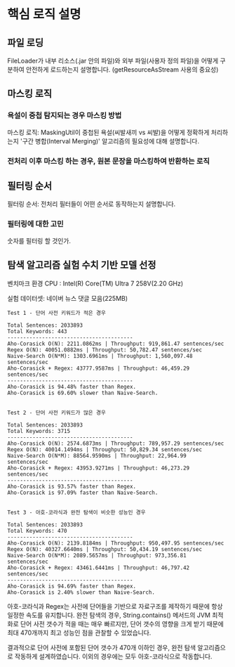 # 핵심 로직 설명
## 파일 로딩
FileLoader가 내부 리소스(.jar 안의 파일)와 외부 파일(사용자 정의 파일)을 어떻게 구분하여 안전하게 로드하는지 설명합니다. (getResourceAsStream 사용의 중요성)

## 마스킹 로직
### 욕설이 중첩 탐지되는 경우 마스킹 방법

마스킹 로직: MaskingUtil이 중첩된 욕설(씨발새끼 vs 씨발)을 어떻게 정확하게 처리하는지
'구간 병합(Interval Merging)' 알고리즘의 필요성에 대해 설명합니다.

### 전처리 이후 마스킹 하는 경우, 원본 문장을 마스킹하여 반환하는 로직


## 필터링 순서
필터링 순서: 전처리 필터들이 어떤 순서로 동작하는지 설명합니다.

### 필터링에 대한 고민
숫자를 필터링 할 것인가.

## 탐색 알고리즘 실험 수치 기반 모델 선정
벤치마크 환경 CPU : Intel(R) Core(TM) Ultra 7 258V(2.20 GHz)

실험 데이터셋: 네이버 뉴스 댓글 모음(225MB)
~~~
Test 1 - 단어 사전 키워드가 적은 경우

Total Sentences: 2033893
Total Keywords: 443
----------------------------------------
Aho-Corasick O(N): 2211.0862ms | Throughput: 919,861.47 sentences/sec
Regex O(N): 40051.0882ms | Throughput: 50,782.47 sentences/sec
Naive-Search O(N*M): 1303.6961ms | Throughput: 1,560,097.48 sentences/sec
Aho-Corasick + Regex: 43777.9587ms | Throughput: 46,459.29 sentences/sec
----------------------------------------
Aho-Corasick is 94.48% faster than Regex.
Aho-Corasick is 69.60% slower than Naive-Search.


Test 2 - 단어 사전 키워드가 많은 경우

Total Sentences: 2033893
Total Keywords: 3715
----------------------------------------
Aho-Corasick O(N): 2574.6873ms | Throughput: 789,957.29 sentences/sec
Regex O(N): 40014.1494ms | Throughput: 50,829.34 sentences/sec
Naive-Search O(N*M): 88564.9590ms | Throughput: 22,964.99 sentences/sec
Aho-Corasick + Regex: 43953.9271ms | Throughput: 46,273.29 sentences/sec
----------------------------------------
Aho-Corasick is 93.57% faster than Regex.
Aho-Corasick is 97.09% faster than Naive-Search.


Test 3 - 아호-코라식과 완전 탐색이 비슷한 성능인 경우

Total Sentences: 2033893
Total Keywords: 470
----------------------------------------
Aho-Corasick O(N): 2139.8184ms | Throughput: 950,497.95 sentences/sec
Regex O(N): 40327.6640ms | Throughput: 50,434.19 sentences/sec
Naive-Search O(N*M): 2089.5657ms | Throughput: 973,356.81 sentences/sec
Aho-Corasick + Regex: 43461.6441ms | Throughput: 46,797.42 sentences/sec
----------------------------------------
Aho-Corasick is 94.69% faster than Regex.
Aho-Corasick is 2.40% slower than Naive-Search.
~~~

아호-코라식과 Regex는 사전에 단어들을 기반으로 자료구조를 제작하기 때문에 항상 일정한 속도를 유지합니다.
완전 탐색의 경우, String.contains() 메서드의 JVM 최적화로 단어 사전 갯수가 적을 때는 매우 빠르지만, 단어 갯수의 영향을 크게 받기 때문에 최대 470개까지 최고 성능인 점을 관찰할 수 있었습니다.

결과적으로 단어 사전에 포함된 단어 갯수가 470개 이하인 경우, 완전 탐색 알고리즘으로 작동하게 설계하였습니다.
이외의 경우에는 모두 아호-코라식으로 작동합니다.